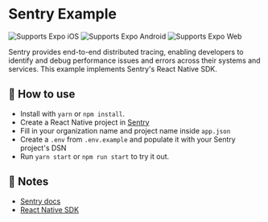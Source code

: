 # Sentry Example

<p>
  <!-- iOS -->
  <img alt="Supports Expo iOS" longdesc="Supports Expo iOS" src="https://img.shields.io/badge/iOS-4630EB.svg?style=flat-square&logo=APPLE&labelColor=999999&logoColor=fff" />
  <!-- Android -->
  <img alt="Supports Expo Android" longdesc="Supports Expo Android" src="https://img.shields.io/badge/Android-4630EB.svg?style=flat-square&logo=ANDROID&labelColor=A4C639&logoColor=fff" />
  <!-- Web -->
  <img alt="Supports Expo Web" longdesc="Supports Expo Web" src="https://img.shields.io/badge/web-4630EB.svg?style=flat-square&logo=GOOGLE-CHROME&labelColor=4285F4&logoColor=fff" />
</p>

Sentry provides end-to-end distributed tracing, enabling developers to identify and debug performance issues and errors across their systems and services.
This example implements Sentry's React Native SDK.

## 🚀 How to use

- Install with `yarn` or `npm install`.
- Create a React Native project in [Sentry](https://sentry.io)
- Fill in your organization name and project name inside `app.json`
- Create a `.env` from `.env.example` and populate it with your Sentry project's DSN
- Run `yarn start` or `npm run start` to try it out.

## 📝 Notes

- [Sentry docs](https://docs.sentry.io/platforms/react-native/)
- [React Native SDK](https://github.com/getsentry/sentry-react-native)